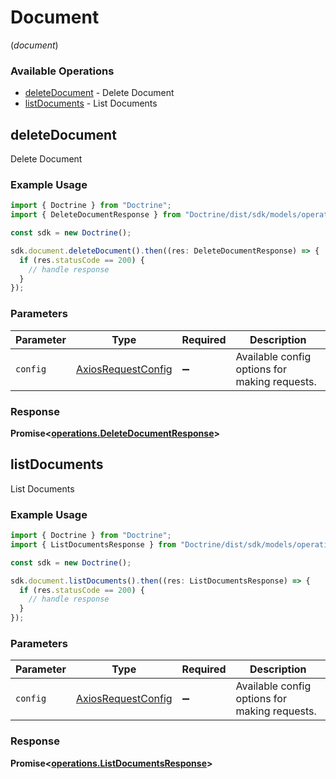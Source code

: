 # Document
(*document*)

### Available Operations

* [deleteDocument](#deletedocument) - Delete Document
* [listDocuments](#listdocuments) - List Documents

## deleteDocument

Delete Document

### Example Usage

```typescript
import { Doctrine } from "Doctrine";
import { DeleteDocumentResponse } from "Doctrine/dist/sdk/models/operations";

const sdk = new Doctrine();

sdk.document.deleteDocument().then((res: DeleteDocumentResponse) => {
  if (res.statusCode == 200) {
    // handle response
  }
});
```

### Parameters

| Parameter                                                    | Type                                                         | Required                                                     | Description                                                  |
| ------------------------------------------------------------ | ------------------------------------------------------------ | ------------------------------------------------------------ | ------------------------------------------------------------ |
| `config`                                                     | [AxiosRequestConfig](https://axios-http.com/docs/req_config) | :heavy_minus_sign:                                           | Available config options for making requests.                |


### Response

**Promise<[operations.DeleteDocumentResponse](../../models/operations/deletedocumentresponse.md)>**


## listDocuments

List Documents

### Example Usage

```typescript
import { Doctrine } from "Doctrine";
import { ListDocumentsResponse } from "Doctrine/dist/sdk/models/operations";

const sdk = new Doctrine();

sdk.document.listDocuments().then((res: ListDocumentsResponse) => {
  if (res.statusCode == 200) {
    // handle response
  }
});
```

### Parameters

| Parameter                                                    | Type                                                         | Required                                                     | Description                                                  |
| ------------------------------------------------------------ | ------------------------------------------------------------ | ------------------------------------------------------------ | ------------------------------------------------------------ |
| `config`                                                     | [AxiosRequestConfig](https://axios-http.com/docs/req_config) | :heavy_minus_sign:                                           | Available config options for making requests.                |


### Response

**Promise<[operations.ListDocumentsResponse](../../models/operations/listdocumentsresponse.md)>**

